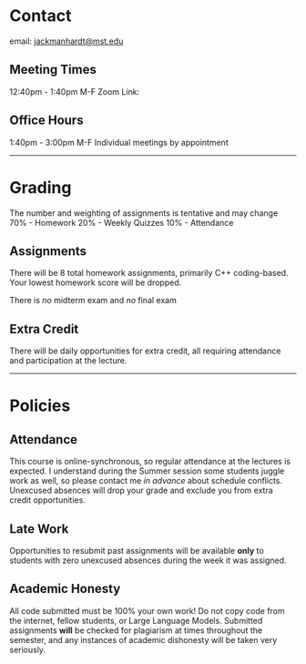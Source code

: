 
# Contact
email: jackmanhardt@mst.edu

## Meeting Times
12:40pm - 1:40pm M-F
Zoom Link: 

## Office Hours
1:40pm - 3:00pm M-F
Individual meetings by appointment

---

# Grading
The number and weighting of assignments is tentative and may change
70% - Homework
20% - Weekly Quizzes
10% - Attendance

## Assignments
There will be 8 total homework assignments, primarily C++ coding-based. Your lowest homework score will be dropped.

There is _no_ midterm exam and _no_ final exam

## Extra Credit
There will be daily opportunities for extra credit, all requiring attendance and participation at the lecture.

---

# Policies

## Attendance
This course is online-synchronous, so regular attendance at the lectures is expected. I understand during the Summer session some students juggle work as well, so please contact me _in advance_ about schedule conflicts. Unexcused absences will drop your grade and exclude you from extra credit opportunities.

## Late Work
Opportunities to resubmit past assignments will be available **only** to students with zero unexcused absences during the week it was assigned.

## Academic Honesty
All code submitted must be 100% your own work!
Do not copy code from the internet, fellow students, or Large Language Models. Submitted assignments **will** be checked for plagiarism at times throughout the semester, and any instances of academic dishonesty will be taken very seriously. 